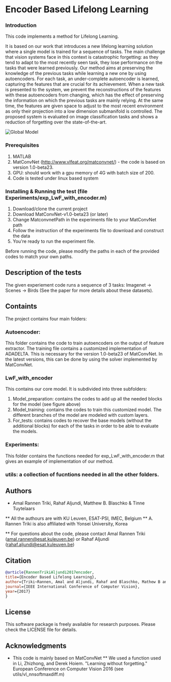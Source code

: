 # Encoder Based Lifelong Learning

### Introduction
This code implements a method for Lifelong Learning.

It is based on our work that introduces a new lifelong learning solution where a single model is trained for a sequence of tasks. The main challenge that vision systems face in this context is catastrophic forgetting: as they tend to adapt to the most recently seen task, they lose  performance on the tasks that were learned previously. Our method aims at preserving the knowledge of the previous tasks while learning a new one by using autoencoders. For each task, an under-complete autoencoder is learned, capturing the features that are crucial for its achievement. When a new task is presented to the system, we prevent the reconstructions of the features with these autoencoders from changing, which has the effect of preserving the information on which the previous tasks are mainly relying. At the same time, the features are given space to adjust to the most recent environment as only their projection into a low dimension submanifold is controlled. The proposed system is evaluated on image classification tasks and shows a reduction of forgetting over the state-of-the-art.

![Global Model](https://raw.githubusercontent.com/rahafaljundi/Encoder-Based-Lifelong-learning/master/global_model.png)


### Prerequisites

1. MATLAB
2. MatConvNet (http://www.vlfeat.org/matconvnet/) - the code is based on version 1.0-beta23.
3. GPU: should work with a gpu memory of 4G with batch size of 200.
4. Code is tested under linux based system


### Installing & Running the test (file Experiments/exp_LwF_with_encoder.m)
1. Download/clone the current project
2. Download MatConvNet-v1.0-beta23 (or later)
3. Change MatconvnetPath in the experiments file to your MatConvNet path
4. Follow the instruction of the experiments file to download and construct the data
5. You're ready to run the experiment file.

Before running the code, please modify the paths in each of the provided codes to match your own paths.

## Description of the tests
The given experiement code runs a sequence of 3 tasks: Imagenet -> Scenes -> Birds (See the paper for more details about these datasets).

## Containts
The project contains four main folders:

### Autoencoder:
This folder contains the code to train autoencoders on the output of feature extractor.
The training file contains a customized implementation of ADADELTA. This is necessary for the version 1.0-beta23 of MatConvNet. In the latest versions, this can be done by using the solver implemented by MatConvNet.

### LwF_with_encoder
This contains our core model. It is subdivided into three subfolders:

1. Model_preparation: contains the codes to add up all the needed blocks for the model (see figure above)
2. Model_training: contains the codes to train this customized model. The different branches of the model are modeled with custom layers.
3. For_tests: contains codes to recover the base models (without the additional blocks) for each of the tasks in order to be able to evaluate the models.

### Experiments:
This folder contains the functions needed for exp_LwF_with_encoder.m that gives an example of implementation of our method.

### utils: a collection of fucntions needed in all the other folders.

## Authors

* Amal Rannen Triki, Rahaf Aljundi, Matthew B. Blaschko  & Tinne Tuytelaars

** All the authours are with KU Leuven, ESAT-PSI, IMEC, Belgium
** A. Rannen Triki is also affiliated with Yonsei University, Korea

** For questions about the code, please contact Amal Rannen Triki (amal.rannen@esat.kuleuven.be) or Rahaf Aljundi (rahaf.aljundi@esat.kuleuven.be)

## Citation
```bibtex
@article{RannenTrikiAljundi2017encoder,
title={Encoder Based Lifelong Learning},
author={Triki~Rannen, Amal and Aljundi, Rahaf and Blaschko, Mathew B and Tuytelaars, Tinne},
journal={IEEE International Conference of Computer Vision},
year={2017}
}
```

## License

This software package is freely available for research purposes. Please check the LICENSE file for details.

## Acknowledgments

* This code is mainly based on MatConvNet
** We used a function used in Li, Zhizhong, and Derek Hoiem. "Learning without forgetting." European Conference on Computer Vision 2016 (see utils/vl_nnsoftmaxdiff.m)

